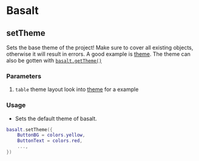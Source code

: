 # Basalt

## setTheme

Sets the base theme of the project! Make sure to cover all existing objects, otherwise it will result in errors. A good example is [theme](https://github.com/Pyroxenium/Basalt/blob/master/Basalt/theme.lua). The theme can also be gotten with [`basalt.getTheme()`](objects/Basalt/getTheme)

### Parameters

1. `table` theme layout look into [theme](https://github.com/Pyroxenium/Basalt/blob/master/Basalt/theme.lua) for a example

### Usage

* Sets the default theme of basalt.

```lua
basalt.setTheme({
    ButtonBG = colors.yellow,
    ButtonText = colors.red,
    ...,
})
```
